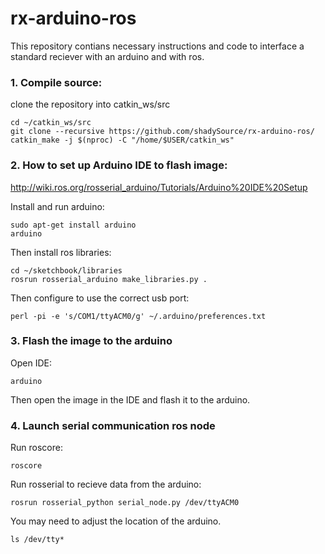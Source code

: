 # rx-arduino-ros
This repository contians necessary instructions and code to interface a standard reciever with an arduino and with ros.

### 1. Compile source:
clone the repository into catkin_ws/src

    cd ~/catkin_ws/src
    git clone --recursive https://github.com/shadySource/rx-arduino-ros/
    catkin_make -j $(nproc) -C "/home/$USER/catkin_ws"

### 2. How to set up Arduino IDE to flash image:
http://wiki.ros.org/rosserial_arduino/Tutorials/Arduino%20IDE%20Setup

Install and run arduino:

    sudo apt-get install arduino
    arduino

Then install ros libraries:

    cd ~/sketchbook/libraries
    rosrun rosserial_arduino make_libraries.py .

Then configure to use the correct usb port:

    perl -pi -e 's/COM1/ttyACM0/g' ~/.arduino/preferences.txt

### 3. Flash the image to the arduino

Open IDE:

    arduino
    
Then open the image in the IDE and flash it to the arduino.

### 4. Launch serial communication ros node
Run roscore:

    roscore

Run rosserial to recieve data from the arduino:

    rosrun rosserial_python serial_node.py /dev/ttyACM0
    
You may need to adjust the location of the arduino.

    ls /dev/tty*
